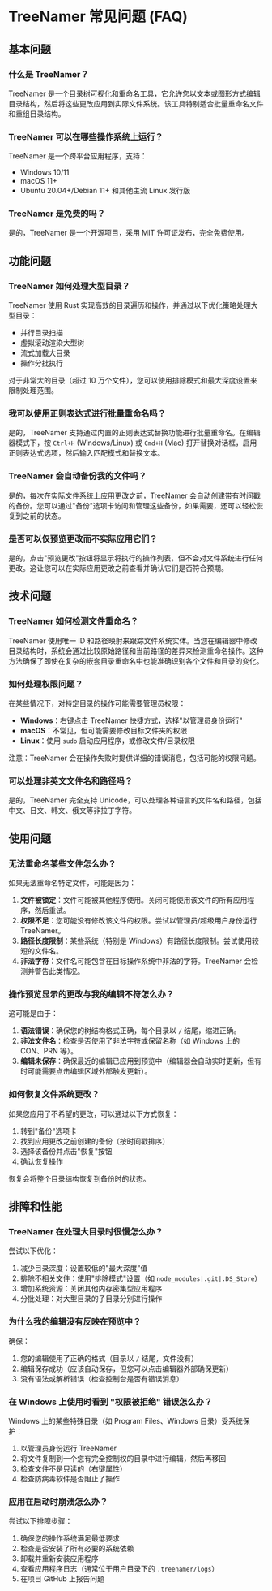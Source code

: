 # TreeNamer 常见问题 (FAQ)

## 基本问题

### 什么是 TreeNamer？

TreeNamer 是一个目录树可视化和重命名工具，它允许您以文本或图形方式编辑目录结构，然后将这些更改应用到实际文件系统。该工具特别适合批量重命名文件和重组目录结构。

### TreeNamer 可以在哪些操作系统上运行？

TreeNamer 是一个跨平台应用程序，支持：

- Windows 10/11
- macOS 11+
- Ubuntu 20.04+/Debian 11+ 和其他主流 Linux 发行版

### TreeNamer 是免费的吗？

是的，TreeNamer 是一个开源项目，采用 MIT 许可证发布，完全免费使用。

## 功能问题

### TreeNamer 如何处理大型目录？

TreeNamer 使用 Rust 实现高效的目录遍历和操作，并通过以下优化策略处理大型目录：

- 并行目录扫描
- 虚拟滚动渲染大型树
- 流式加载大目录
- 操作分批执行

对于非常大的目录（超过 10 万个文件），您可以使用排除模式和最大深度设置来限制处理范围。

### 我可以使用正则表达式进行批量重命名吗？

是的，TreeNamer 支持通过内置的正则表达式替换功能进行批量重命名。在编辑器模式下，按 `Ctrl+H` (Windows/Linux) 或 `Cmd+H` (Mac) 打开替换对话框，启用正则表达式选项，然后输入匹配模式和替换文本。

### TreeNamer 会自动备份我的文件吗？

是的，每次在实际文件系统上应用更改之前，TreeNamer 会自动创建带有时间戳的备份。您可以通过"备份"选项卡访问和管理这些备份，如果需要，还可以轻松恢复到之前的状态。

### 是否可以仅预览更改而不实际应用它们？

是的，点击"预览更改"按钮将显示将执行的操作列表，但不会对文件系统进行任何更改。这让您可以在实际应用更改之前查看并确认它们是否符合预期。

## 技术问题

### TreeNamer 如何检测文件重命名？

TreeNamer 使用唯一 ID 和路径映射来跟踪文件系统实体。当您在编辑器中修改目录结构时，系统会通过比较原始路径和当前路径的差异来检测重命名操作。这种方法确保了即使在复杂的嵌套目录重命名中也能准确识别各个文件和目录的变化。

### 如何处理权限问题？

在某些情况下，对特定目录的操作可能需要管理员权限：

- **Windows**：右键点击 TreeNamer 快捷方式，选择"以管理员身份运行"
- **macOS**：不常见，但可能需要修改目标文件夹的权限
- **Linux**：使用 `sudo` 启动应用程序，或修改文件/目录权限

注意：TreeNamer 会在操作失败时提供详细的错误消息，包括可能的权限问题。

### 可以处理非英文文件名和路径吗？

是的，TreeNamer 完全支持 Unicode，可以处理各种语言的文件名和路径，包括中文、日文、韩文、俄文等非拉丁字符。

## 使用问题

### 无法重命名某些文件怎么办？

如果无法重命名特定文件，可能是因为：

1. **文件被锁定**：文件可能被其他程序使用。关闭可能使用该文件的所有应用程序，然后重试。
2. **权限不足**：您可能没有修改该文件的权限。尝试以管理员/超级用户身份运行 TreeNamer。
3. **路径长度限制**：某些系统（特别是 Windows）有路径长度限制。尝试使用较短的文件名。
4. **非法字符**：文件名可能包含在目标操作系统中非法的字符。TreeNamer 会检测并警告此类情况。

### 操作预览显示的更改与我的编辑不符怎么办？

这可能是由于：

1. **语法错误**：确保您的树结构格式正确，每个目录以 `/` 结尾，缩进正确。
2. **非法文件名**：检查是否使用了非法字符或保留名称（如 Windows 上的 CON、PRN 等）。
3. **编辑未保存**：确保最近的编辑已应用到预览中（编辑器会自动实时更新，但有时可能需要点击编辑区域外部触发更新）。

### 如何恢复文件系统更改？

如果您应用了不希望的更改，可以通过以下方式恢复：

1. 转到"备份"选项卡
2. 找到应用更改之前创建的备份（按时间戳排序）
3. 选择该备份并点击"恢复"按钮
4. 确认恢复操作

恢复会将整个目录结构恢复到备份时的状态。

## 排障和性能

### TreeNamer 在处理大目录时很慢怎么办？

尝试以下优化：

1. 减少目录深度：设置较低的"最大深度"值
2. 排除不相关文件：使用"排除模式"设置（如 `node_modules|.git|.DS_Store`）
3. 增加系统资源：关闭其他内存密集型应用程序
4. 分批处理：对大型目录的子目录分别进行操作

### 为什么我的编辑没有反映在预览中？

确保：

1. 您的编辑使用了正确的格式（目录以 `/` 结尾，文件没有）
2. 编辑保存成功（应该自动保存，但您可以点击编辑器外部确保更新）
3. 没有语法或解析错误（检查控制台是否有错误消息）

### 在 Windows 上使用时看到 "权限被拒绝" 错误怎么办？

Windows 上的某些特殊目录（如 Program Files、Windows 目录）受系统保护：

1. 以管理员身份运行 TreeNamer
2. 将文件复制到一个您有完全控制权的目录中进行编辑，然后再移回
3. 检查文件不是只读的（右键属性）
4. 检查防病毒软件是否阻止了操作

### 应用在启动时崩溃怎么办？

尝试以下排障步骤：

1. 确保您的操作系统满足最低要求
2. 检查是否安装了所有必要的系统依赖
3. 卸载并重新安装应用程序
4. 查看应用程序日志（通常位于用户目录下的 `.treenamer/logs`）
5. 在项目 GitHub 上报告问题
